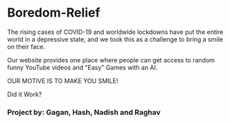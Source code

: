 # Boredom-Relief

The rising cases of COVID-19 and worldwide lockdowns have put the entire world in a depressive state, and we took this as a challenge to bring a smile on their face.

Our website provides one place where people can get access to random funny YouTube videos and "Easy" Games with an AI.

OUR MOTIVE IS TO MAKE YOU SMILE!

Did it Work?

### Project by: Gagan, Hash, Nadish and Raghav

